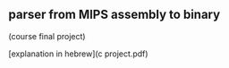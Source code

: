 ## parser from MIPS assembly to binary
(course final project)

[explanation in hebrew](c project.pdf)
